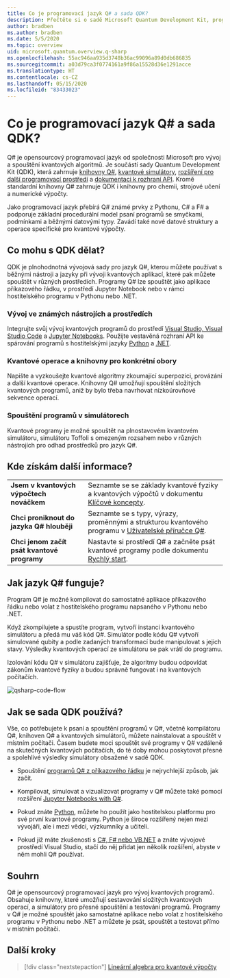 ```yaml
---
title: Co je programovací jazyk Q# a sada QDK?
description: Přečtěte si o sadě Microsoft Quantum Development Kit, programovacím jazyku Q# a o vytváření kvantových programů.
author: bradben
ms.author: bradben
ms.date: 5/5/2020
ms.topic: overview
uid: microsoft.quantum.overview.q-sharp
ms.openlocfilehash: 55ac946aa935d3748b36ac99096a89d0db686835
ms.sourcegitcommit: a03d79ca3f0774161a9f86a15528d36e1291acce
ms.translationtype: HT
ms.contentlocale: cs-CZ
ms.lasthandoff: 05/15/2020
ms.locfileid: "83433023"
---
```

# <a name="what-are-the-q-programming-language-and-qdk"></a>Co je programovací jazyk Q# a sada QDK?

Q# je opensourcový programovací jazyk od společnosti Microsoft pro vývoj a spouštění kvantových algoritmů. Je součástí sady Quantum Development Kit (QDK), která zahrnuje [knihovny Q#](xref:microsoft.quantum.libraries), [kvantové simulátory](xref:microsoft.quantum.machines), [rozšíření pro další programovací prostředí](xref:microsoft.quantum.install) a [dokumentaci k rozhraní API](xref:microsoft.quantum.standardlibsintro). Kromě standardní knihovny Q# zahrnuje QDK i knihovny pro chemii, strojové učení a numerické výpočty.

Jako programovací jazyk přebírá Q# známé prvky z Pythonu, C# a F# a podporuje základní procedurální model psaní programů se smyčkami, podmínkami a běžnými datovými typy. Zavádí také nové datové struktury a operace specifické pro kvantové výpočty.

## <a name="what-can-i-do-with-the-qdk"></a>Co mohu s QDK dělat?

QDK je plnohodnotná vývojová sady pro jazyk Q#, kterou můžete používat s běžnými nástroji a jazyky při vývoji kvantových aplikací, které pak můžete spouštět v různých prostředích. Programy Q# lze spouštět jako aplikace příkazového řádku, v prostředí Jupyter Notebook nebo v rámci hostitelského programu v Pythonu nebo .NET.

### <a name="develop-in-common-tools-and-environments"></a>Vývoj ve známých nástrojích a prostředích

Integrujte svůj vývoj kvantových programů do prostředí [Visual Studio, Visual Studio Code](xref:microsoft.quantum.install.standalone) a [Jupyter Notebooks](xref:microsoft.quantum.install.jupyter). Použijte vestavěná rozhraní API ke spárování programů s hostitelskými jazyky [Python](xref:microsoft.quantum.install.python) a [.NET](xref:microsoft.quantum.install.cs).

### <a name="try-quantum-operations-and-domain-specific-libraries"></a>Kvantové operace a knihovny pro konkrétní obory

Napište a vyzkoušejte kvantové algoritmy zkoumající superpozici, provázání a další kvantové operace. Knihovny Q# umožňují spouštění složitých kvantových programů, aniž by bylo třeba navrhovat nízkoúrovňové sekvence operací.

### <a name="run-programs-in-simulators"></a>Spouštění programů v simulátorech

Kvantové programy je možné spouštět na plnostavovém kvantovém simulátoru, simulátoru Toffoli s omezeným rozsahem nebo v různých nástrojích pro odhad prostředků pro jazyk Q#. 

## <a name="where-can-i-learn-more"></a>Kde získám další informace?

|||
| ---- | ---- |
| **Jsem v kvantových výpočtech nováčkem** | Seznamte se se základy kvantové fyziky a kvantových výpočtů v dokumentu [Klíčové koncepty](xref:microsoft.quantum.overview.understanding).|
| **Chci proniknout do jazyka Q# hlouběji** | Seznamte se s typy, výrazy, proměnnými a strukturou kvantového programu v [Uživatelské příručce Q#](xref:microsoft.quantum.guide).|
| **Chci jenom začít psát kvantové programy** | Nastavte si prostředí Q# a začněte psát kvantové programy podle dokumentu [Rychlý start](xref:microsoft.quantum.install).|

## <a name="how-does-q-work"></a>Jak jazyk Q# funguje?

Program Q# je možné kompilovat do samostatné aplikace příkazového řádku nebo volat z hostitelského programu napsaného v Pythonu nebo .NET.

Když zkompilujete a spustíte program, vytvoří instanci kvantového simulátoru a předá mu váš kód Q#. Simulátor podle kódu Q# vytvoří simulované qubity a podle zadaných transformací bude manipulovat s jejich stavy. Výsledky kvantových operací ze simulátoru se pak vrátí do programu.  

Izolování kódu Q# v simulátoru zajišťuje, že algoritmy budou odpovídat zákonům kvantové fyziky a budou správně fungovat i na kvantových počítačích.

![qsharp-code-flow](~/media/qsharp-code-flow.png)

## <a name="how-do-i-use-the-qdk"></a>Jak se sada QDK používá?

Vše, co potřebujete k psaní a spouštění programů v Q#, včetně kompilátoru Q#, knihoven Q# a kvantových simulátorů, můžete nainstalovat a spouštět v místním počítači. Časem budete moci spouštět své programy v Q# vzdáleně na skutečných kvantových počítačích, do té doby mohou poskytovat přesné a spolehlivé výsledky simulátory obsažené v sadě QDK.

- Spouštění [programů Q# z příkazového řádku](xref:microsoft.quantum.install.standalone) je nejrychlejší způsob, jak začít.

- Kompilovat, simulovat a vizualizovat programy v Q# můžete také pomocí rozšíření [Jupyter Notebooks with Q#](xref:microsoft.quantum.install.jupyter).

- Pokud znáte [Python](xref:microsoft.quantum.install.python), můžete ho použít jako hostitelskou platformu pro své první kvantové programy. Python je široce rozšířený nejen mezi vývojáři, ale i mezi vědci, výzkumníky a učiteli.

- Pokud již máte zkušenosti s [C#, F# nebo VB.NET](xref:microsoft.quantum.install.cs) a znáte vývojové prostředí Visual Studio, stačí do něj přidat jen několik rozšíření, abyste v něm mohli Q# používat.  

## <a name="summary"></a>Souhrn

Q# je opensourcový programovací jazyk pro vývoj kvantových programů. Obsahuje knihovny, které umožňují sestavování složitých kvantových operací, a simulátory pro přesné spouštění a testování programů. Programy v Q# je možné spouštět jako samostatné aplikace nebo volat z hostitelského programu v Pythonu nebo .NET a můžete je psát, spouštět a testovat přímo v místním počítači.

## <a name="next-steps"></a>Další kroky

> [!div class="nextstepaction"]
> [Lineární algebra pro kvantové výpočty](xref:microsoft.quantum.overview.algebra)
